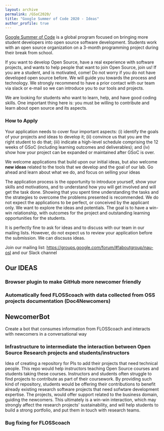 ```yaml
---
layout: archive
permalink: /GSoC2020/
title: "Google Summer of Code 2020 - Ideas"
author_profile: true
---
```


[Google Summer of Code](https://summerofcode.withgoogle.com/) is a global program focused on bringing more student developers into open source software development. Students work with an open source organization on a 3-month programming project during their break from school.

If you want to develop Open Source, have a real experience with software projects, and wants to help people that want to join Open Source, join us! If you are a student, and is motivated, come! Do not worry if you do not have developed open source  before. We will guide you towards the process and technology. We strongly recommend to have a prior contact with our team via slack or e-mail so we can introduce you to our tools and projects. 

We are  looking for students who want to learn, help, and have good coding skills. One important thing here is: you must be willing to contribute and learn about open source and its aspects.

### How to Apply

Your application needs to cover four important aspects: (i) identify the goals of your projects and ideas to develop it; (ii)  convince us that you are the right student to do that; (iii) indicate a high-level schedule comprising the 12 weeks of GSoC (including learning outcomes and deliverables); and (iv) show how your project can be expanded or maintained after GSoC is over.

We welcome applications that build upon our initial ideas, but also welcome **new ideas** related to the tools that we develop and the goal of our lab. Go ahead and learn about what we do, and focus on selling your ideas

The application process is the opportunity to introduce yourself, show your skills and motivations, and to understand how you will get involved and will get the task done. Showing that you spent time understanding the tasks and the strategies to overcome the problems presented is recommended. We do not expect the applications to be perfect, or conceived by the applicant only. We want to explore the ideas and potentials. The goal is to have a win-win relationship, with outcomes for the project and outstanding learning opportunities for the students.

It is perfectly fine to ask for ideas and to discuss with our team in our mailing lists. However, do not expect us to review your application before the submission. We can discsuss ideas.

Join our mailing list: https://groups.google.com/forum/#!aboutgroup/nau-osl
and our Slack channel

## Our IDEAS
### Browser plugin to make GitHub more newcomer friendly


### Automatically feed FLOSScoach with data collected from OSS projects documentation (Doc4Newcomers)


## NewcomerBot

Create a bot that consumes information from FLOSScoach and interacts with newcomers in a conversational way


### Infrastructure to intermediate the interaction between Open Source Research projects and students/instructors

Idea of creating a repository for PIs to add their projects that need technical people.
This repo would help instructors teaching Open Source courses and students taking these courses. Instructors and students often 
struggle to find projects to contribute as part of their coursework. By providing such kind of repository, 
students would be offering their contributions to benefit already existing research software projects that need 
sofwtare development expertise. The projects, would offer support related to the business domain, guiding the newcomers.
This ultimately is a win-win interaction, which may strongly affect the research projects' sustainability, and will
help students to build a strong portfolio, and put them in touch with research teams.


### Bug fixing for FLOSScoach
